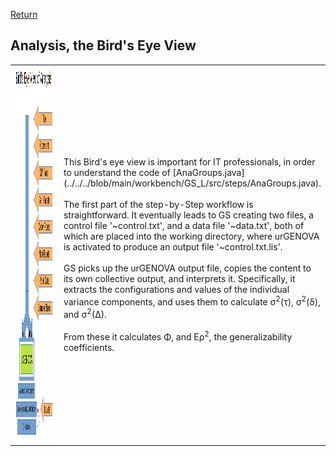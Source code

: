 [Return](professionals.md)
## Analysis, the Bird's Eye View ##
<TABLE>
	<TR>
		<TD width = "50%">
			<img src = "img/AnaBird.png" style="width:350px;height:600px;">
		</TD>
		<TD width = "50%">
			This Bird's eye view is important for IT professionals, in order to
			understand the code of [AnaGroups.java](../../../blob/main/workbench/GS_L/src/steps/AnaGroups.java).</BR></BR>
			The first part of the step-by-Step workflow is straightforward.
			It eventually leads to GS creating two files, a control file '~control.txt',
			and a data file '~data.txt', both of which are placed into the working directory,
			where urGENOVA is activated to produce an output file '~control.txt.lis'.</BR></BR>
			GS picks up the urGENOVA output file, copies the content to its own collective
			output, and interprets it. Specifically, it extracts the configurations and values of the
			individual variance components, and uses them to calculate &sigma;<sup>2</sup>(&tau;),
			&sigma;<sup>2</sup>(&delta;), and &sigma;<sup>2</sup>(&Delta;).</BR></BR>
			From these it calculates &Phi;, and E&rho;<sup>2</sup>, the generalizability coefficients.
</TABLE>
